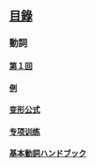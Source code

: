 ## [<ruby><span>目錄</span><rt data-rt="もくろく"></rt></ruby>](../README.md)

### 動詞

#### [第１回](./第１回.md)

#### [例](./例.md)

#### [变形公式](./变形公式.md)

#### [专项训练](./专项训练.md)

#### [基本動詞ハンドブック](https://verbhandbook.ninjal.ac.jp/headwords/)

